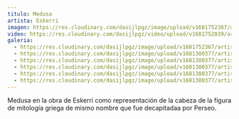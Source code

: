 ```yaml
---
titulo: Medusa
artista: Eskerri
imagen: https://res.cloudinary.com/dasijlpgz/image/upload/v1681752367/artistas/Eskerri/Medusa1/Snapshot_139.png
video: https://res.cloudinary.com/dasijlpgz/video/upload/v1681752039/artistas/Eskerri/Medusa1/VE_Project_2-1.mp4
galeria:
  - https://res.cloudinary.com/dasijlpgz/image/upload/v1681752367/artistas/Eskerri/Medusa1/Snapshot_139.png
  - https://res.cloudinary.com/dasijlpgz/image/upload/v1681380377/artistas/Eskerri/Medusa1/P1050567.jpg
  - https://res.cloudinary.com/dasijlpgz/image/upload/v1681380377/artistas/Eskerri/Medusa1/P1050569.jpg
  - https://res.cloudinary.com/dasijlpgz/image/upload/v1681380377/artistas/Eskerri/Medusa1/P1050571.jpg
  - https://res.cloudinary.com/dasijlpgz/image/upload/v1681380377/artistas/Eskerri/Medusa1/P1050572.jpg
  - https://res.cloudinary.com/dasijlpgz/image/upload/v1681380377/artistas/Eskerri/Medusa1/P1050570.jpg
---
```

Medusa en la obra de Eskerri como representación de la cabeza de la figura de mitología griega de mismo nombre que fue decapitadaa por Perseo.